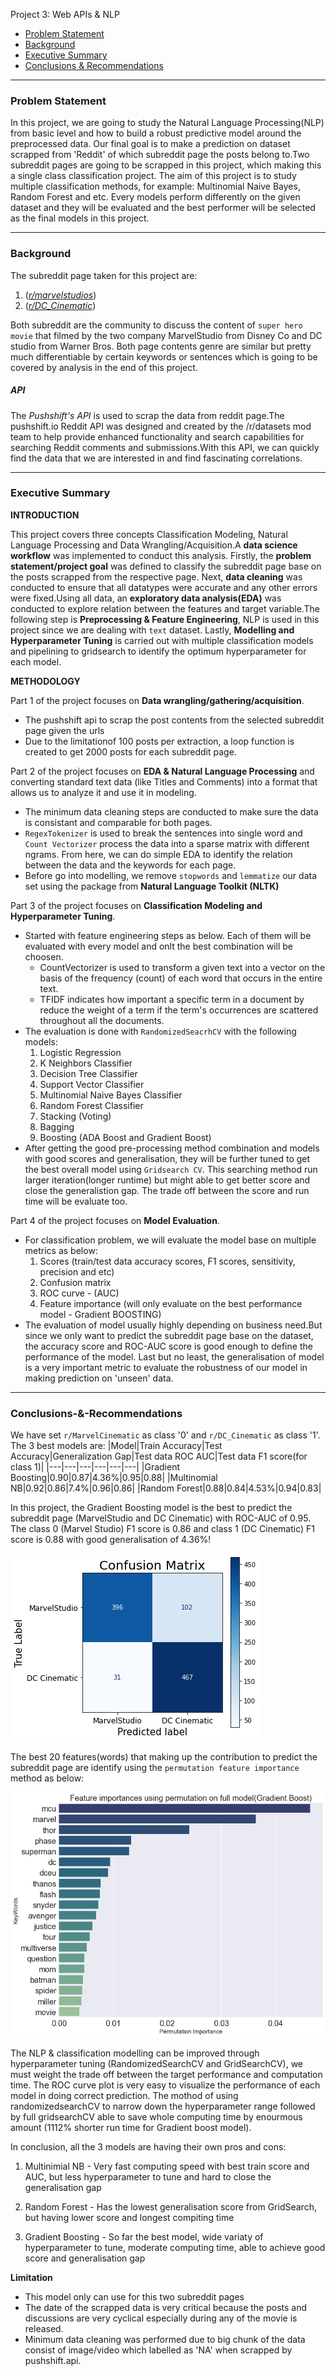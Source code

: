 Project 3: Web APIs & NLP

 - [Problem Statement](#Problem-Statement)
 - [Background](#Background)
 - [Executive Summary](#Executive-Summary)
 - [Conclusions & Recommendations](#Conclusions-&-Recommendations)

---

### Problem Statement
In this project, we are going to study the Natural Language Processing(NLP) from basic level and how to build a robust predictive model around the preprocessed data. Our final goal is to make a prediction on dataset scrapped from 'Reddit' of which subreddit page the posts belong to.Two subreddit pages are going to be scrapped in this project, which making this a single class classification project. 
The aim of this project is to study multiple classification methods, for example: Multinomial Naive Bayes, Random Forest and etc. Every models perform differently on the given dataset and they will be evaluated and the best performer will be selected as the final models in this project.

---

### Background
The subreddit page taken for this project are:

1. ([*r/marvelstudios*](https://www.reddit.com/r/marvelstudios/))
2. ([*r/DC_Cinematic*](https://www.reddit.com/r/DC_Cinematic/))

Both subreddit are the community to discuss the content of `super hero movie` that filmed by the two company MarvelStudio from Disney Co and DC studio from Warner Bros. Both page contents genre are similar but pretty much differentiable by certain keywords or sentences which is going to be covered by analysis in the end of this project.

##### API
The *Pushshift's API* is used to scrap the data from reddit page.The pushshift.io Reddit API was designed and created by the /r/datasets mod team to help provide enhanced functionality and search capabilities for searching Reddit comments and submissions.With this API, we can quickly find the data that we are interested in and find fascinating correlations.

---

### Executive Summary
**INTRODUCTION**

This project covers three concepts Classification Modeling, Natural Language Processing and Data Wrangling/Acquisition.A **data science workflow** was implemented to conduct this analysis. Firstly, the **problem statement/project goal** was defined to classify the subreddit page base on the posts scrapped from the respective page. Next, **data cleaning** was conducted to ensure that all datatypes were accurate and any other errors were fixed.Using all data, an **exploratory data analysis(EDA)** was conducted to explore relation between the features and target variable.The following step is **Preprocessing & Feature Engineering**, NLP is used in this project since we are dealing with `text` dataset. Lastly, **Modelling and Hyperparameter Tuning** is carried out with multiple classification models and pipelining to gridsearch to identify the optimum hyperparameter for each model. 

**METHODOLOGY**

Part 1 of the project focuses on **Data wrangling/gathering/acquisition**. 
- The pushshift api to scrap the post contents from the selected subreddit page given the urls 
- Due to the limitationof 100 posts per extraction, a loop function is created to get 2000 posts for each subreddit page.

Part 2 of the project focuses on **EDA & Natural Language Processing** and converting standard text data (like Titles and Comments) into a format that allows us to analyze it and use it in modeling.
- The minimum data cleaning steps are conducted to make sure the data is consistant and comparable for both pages.
- `RegexTokenizer` is used to break the sentences into single word and `Count Vectorizer` process the data into a sparse matrix with different ngrams. From here, we can do simple EDA to identify the relation between the data and the keywords for each page.
- Before go into modelling, we remove `stopwords` and `lemmatize` our data set using the package from **Natural Language Toolkit (NLTK)**

Part 3 of the project focuses on **Classification Modeling and Hyperparameter Tuning**.
- Started with feature engineering steps as below. Each of them will be evaluated with every model and onlt the best combination will be choosen. 
   - CountVectorizer is used to transform a given text into a vector on the basis of the frequency (count) of each word that occurs in the entire text.
   - TFIDF indicates how important a specific term in a document by reduce the weight of a term if the term's occurrences are scattered throughout all the documents.
 - The evaluation is done with `RandomizedSeacrhCV` with the following models:
   1. Logistic Regression
   2. K Neighbors Classifier
   3. Decision Tree Classifier
   4. Support Vector Classifier
   5. Multinomial Naive Bayes Classifier
   6. Random Forest Classifier
   7. Stacking (Voting)
   8. Bagging
   9. Boosting (ADA Boost and Gradient Boost)
- After getting the good pre-processing method combination and models with good scores and generalisation, they will be further tuned to get the best overall model using `Gridsearch CV`. This searching method run larger iteration(longer runtime) but might able to get better score and close the generalistion gap. The trade off between the score and run time will be evaluate too.

Part 4 of the project focuses on **Model Evaluation**.
- For classification problem, we will evaluate the model base on multiple metrics as below:
  1. Scores (train/test data accuracy scores, F1 scores, sensitivity, precision and etc)
  2. Confusion matrix
  3. ROC curve - (AUC)
  4. Feature importance (will only evaluate on the best performance model - Gradient BOOSTING)
- The evaluation of model usually highly depending on business need.But since we only want to predict the subreddit page base on the dataset, the accuracy score and ROC-AUC score is good enough to define the performance of the model. Last but no least, the generalisation of model is a very important metric to evaluate the robustness of our model in making prediction on 'unseen' data.
---
### Conclusions-&-Recommendations
We have set `r/MarvelCinematic` as class '0' and `r/DC_Cinematic` as class '1'. 
The 3 best models are:
|Model|Train Accuracy|Test Accuracy|Generalization Gap|Test data ROC AUC|Test data F1 score(for class 1)|
|---|---|---|---|---|---|
|Gradient Boosting|0.90|0.87|4.36%|0.95|0.88|
|Multinomial NB|0.92|0.86|7.4%|0.96|0.86|
|Random Forest|0.88|0.84|4.53%|0.94|0.83|

In this project, the Gradient Boosting model is the best to predict the subreddit page (MarvelStudio and DC Cinematic) with ROC-AUC of 0.95. The class 0 (Marvel Studio) F1 score is 0.86 and class 1 (DC Cinematic) F1 score is 0.88 with good generalisation of 4.36%!

![Confusion Matrix for Gradient Boosting Model](./data/confusion_matrix.png)


The best 20 features(words) that making up the contribution to predict the subreddit page are identify using the `permutation feature importance` method as below:

![Confusion Matrix for Gradient Boosting Model](./data/feature_importance.png)

The NLP & classification modelling can be improved through hyperparameter tuning (RandomizedSearchCV and GridSearchCV), we must weight the trade off between the target performance and computation time. The ROC curve plot is very easy to visualize the performance of each model in doing correct prediction. The mothod of using randomizedsearchCV to narrow down the hyperparameter range followed by full gridsearchCV able to save whole computing time by enourmous amount (1112% shorter run time for Gradient boost model).

In conclusion, all the 3 models are having their own pros and cons:

1. Multinimial NB - Very fast computing speed with best train score and AUC, but less hyperparameter to tune and hard to close the generalisation gap

2. Random Forest - Has the lowest generalisation score from GridSearch, but having lower score and longest compiting time

3. Gradient Boosting - So far the best model, wide variaty of hyperparameter to tune, moderate computing time, able to achieve good score and generalisation gap

**Limitation**

- This model only can use for this two subreddit pages
- The date of the scrapped data is very critical because the posts and discussions are very cyclical especially during any of the movie is released.
- Minimum data cleaning was performed due to big chunk of the data consist of image/video which labelled as 'NA' when scrapped by pushshift.api.







